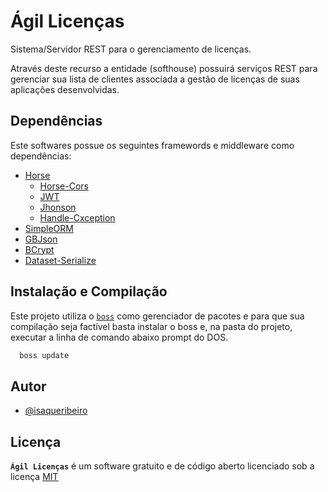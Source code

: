
# Ágil Licenças

Sistema/Servidor REST para o gerenciamento de licenças.

Através deste recurso a entidade (softhouse) possuirá serviços REST para gerenciar sua lista de clientes associada a gestão de licenças de suas aplicações desenvolvidas.


## Dependências

Este softwares possue os seguintes framewords e middleware como dependências:

- [Horse](https://github.com/hashload/horse)
	- [Horse-Cors](https://github.com/hashload/horse-cors)
	- [JWT](https://github.com/hashload/horse-jwt)
	- [Jhonson](https://github.com/hashload/jhonson")
	- [Handle-Cxception](https://github.com/hashload/handle-exception)
- [SimpleORM](https://github.com/academiadocodigo/simpleorm)
- [GBJson](https://github.com/gabrielbaltazar/gbjson)
- [BCrypt](https://github.com/viniciussanchez/bcrypt)
- [Dataset-Serialize](https://github.com/viniciussanchez/dataset-serialize)



## Instalação e Compilação

Este projeto utiliza o [`boss`](https://github.com/HashLoad/boss) como gerenciador de pacotes e para que sua compilação seja factível basta instalar o boss e, na pasta do projeto, executar a linha de comando abaixo prompt do DOS. 

```bash
  boss update
```
    
## Autor

- [@isaqueribeiro](https://www.github.com/isaqueribeiro)


## Licença

**`Ágil Licenças`** é um software gratuito e de código aberto licenciado sob a licença [MIT](https://choosealicense.com/licenses/mit/)

